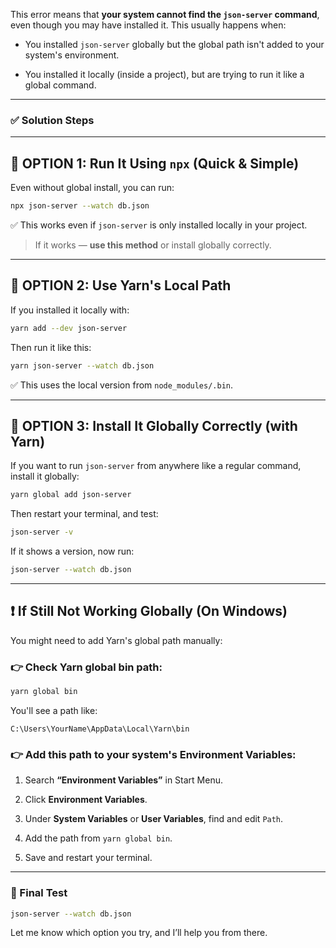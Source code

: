This error means that **your system cannot find the `json-server` command**, even though you may have installed it. This usually happens when:

- You installed `json-server` globally but the global path isn't added to your system's environment.
    
- You installed it locally (inside a project), but are trying to run it like a global command.
    

---

### ✅ Solution Steps

---

## 🔧 OPTION 1: Run It Using `npx` (Quick & Simple)

Even without global install, you can run:

```bash
npx json-server --watch db.json
```

✅ This works even if `json-server` is only installed locally in your project.

> If it works — **use this method** or install globally correctly.

---

## 🔧 OPTION 2: Use Yarn's Local Path

If you installed it locally with:

```bash
yarn add --dev json-server
```

Then run it like this:

```bash
yarn json-server --watch db.json
```

✅ This uses the local version from `node_modules/.bin`.

---

## 🔧 OPTION 3: Install It Globally Correctly (with Yarn)

If you want to run `json-server` from anywhere like a regular command, install it globally:

```bash
yarn global add json-server
```

Then restart your terminal, and test:

```bash
json-server -v
```

If it shows a version, now run:

```bash
json-server --watch db.json
```

---

## ❗ If Still Not Working Globally (On Windows)

You might need to add Yarn's global path manually:

### 👉 Check Yarn global bin path:

```bash
yarn global bin
```

You'll see a path like:

```
C:\Users\YourName\AppData\Local\Yarn\bin
```

### 👉 Add this path to your system's **Environment Variables**:

1. Search **“Environment Variables”** in Start Menu.
    
2. Click **Environment Variables**.
    
3. Under **System Variables** or **User Variables**, find and edit `Path`.
    
4. Add the path from `yarn global bin`.
    
5. Save and restart your terminal.
    

---

### 🧪 Final Test

```bash
json-server --watch db.json
```

Let me know which option you try, and I’ll help you from there.